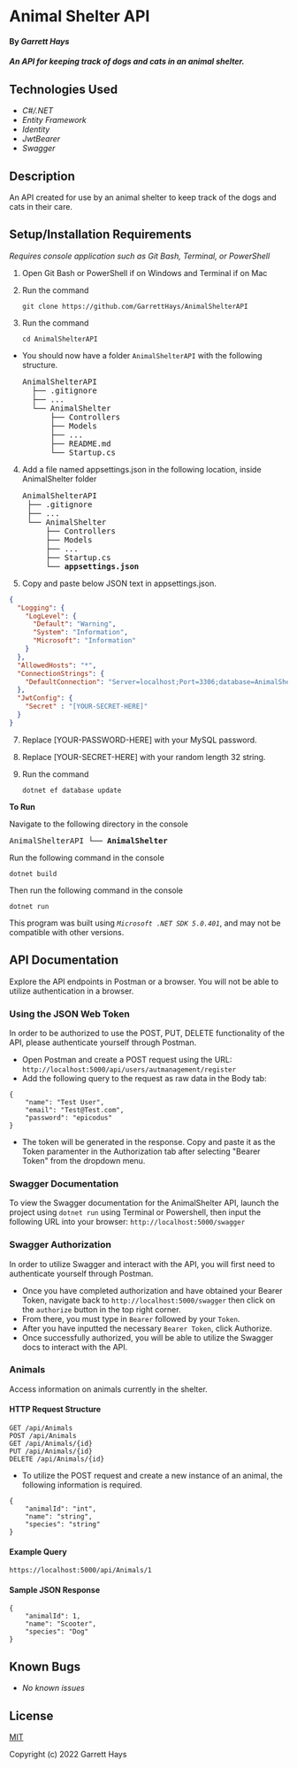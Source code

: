 # Animal Shelter API

#### By _Garrett Hays_

#### _An API for keeping track of dogs and cats in an animal shelter._

## Technologies Used

* _C#/.NET_
* _Entity Framework_
* _Identity_
* _JwtBearer_
* _Swagger_

## Description

An API created for use by an animal shelter to keep track of the dogs and cats in their care.

## Setup/Installation Requirements
_Requires console application such as Git Bash, Terminal, or PowerShell_

1. Open Git Bash or PowerShell if on Windows and Terminal if on Mac
2. Run the command

    ``git clone https://github.com/GarrettHays/AnimalShelterAPI``

3. Run the command

    ``cd AnimalShelterAPI``

* You should now have a folder `AnimalShelterAPI` with the following structure.
    <pre>AnimalShelterAPI
    ├── .gitignore 
    ├── ... 
    └── AnimalShelter
        ├── Controllers
        ├── Models
        ├── ...
        ├── README.md
        └── Startup.cs</pre>

4. Add a file named appsettings.json in the following location, inside AnimalShelter folder 

    <pre>AnimalShelterAPI
    ├── .gitignore 
    ├── ... 
    └── AnimalShelter
        ├── Controllers
        ├── Models
        ├── ...
        ├── Startup.cs
        └── <strong>appsettings.json</strong></pre>
      
5. Copy and paste below JSON text in appsettings.json.

```json
{
  "Logging": {
    "LogLevel": {
      "Default": "Warning",
      "System": "Information",
      "Microsoft": "Information"
    }
  },
  "AllowedHosts": "*",
  "ConnectionStrings": {
    "DefaultConnection": "Server=localhost;Port=3306;database=AnimalShelter;uid=root;pwd=[YOUR-PASSWORD-HERE];"
  },
  "JwtConfig": {
    "Secret" : "[YOUR-SECRET-HERE]"
  }
}

```

7. Replace [YOUR-PASSWORD-HERE] with your MySQL password.

8. Replace [YOUR-SECRET-HERE] with your random length 32 string.

9. Run the command

    ```dotnet ef database update```


<strong>To Run</strong>

Navigate to the following directory in the console
    <pre>AnimalShelterAPI
    └── <strong>AnimalShelter</strong></pre>

Run the following command in the console

  ``dotnet build``

Then run the following command in the console

  ``dotnet run``

This program was built using _`Microsoft .NET SDK 5.0.401`_, and may not be compatible with other versions. 

## API Documentation
Explore the API endpoints in Postman or a browser. You will not be able to utilize authentication in a browser.

### Using the JSON Web Token
In order to be authorized to use the POST, PUT, DELETE functionality of the API, please authenticate yourself through Postman.
* Open Postman and create a POST request using the URL: `http://localhost:5000/api/users/autmanagement/register`
* Add the following query to the request as raw data in the Body tab:
```
{
    "name": "Test User",
    "email": "Test@Test.com",
    "password": "epicodus"
}
```
* The token will be generated in the response. Copy and paste it as the Token paramenter in the Authorization tab after selecting "Bearer Token" from the dropdown menu.

###  Swagger Documentation 
To view the Swagger documentation for the AnimalShelter API, launch the project using `dotnet run` using Terminal or Powershell, then input the following URL into your browser: `http://localhost:5000/swagger`

###  Swagger Authorization 
In order to utilize Swagger and interact with the API, you will first need to authenticate yourself through Postman. 
* Once you have completed authorization and have obtained your Bearer Token, navigate back to `http://localhost:5000/swagger` then click on the `authorize` button in the top right corner.
* From there, you must type in `Bearer` followed by your `Token`.
* After you have inputted the necessary `Bearer Token`, click Authorize.
* Once successfully authorized, you will be able to utilize the Swagger docs to interact with the API.

### Animals
Access information on animals currently in the shelter.

#### HTTP Request Structure
```
GET /api/Animals
POST /api/Animals
GET /api/Animals/{id}
PUT /api/Animals/{id}
DELETE /api/Animals/{id}
```
* To utilize the POST request and create a new instance of an animal, the following information is required.
```
{
    "animalId": "int",
    "name": "string",
    "species": "string"
}
```

#### Example Query
```
https://localhost:5000/api/Animals/1
```
#### Sample JSON Response
```
{
    "animalId": 1,
    "name": "Scooter",
    "species": "Dog"
}
```

## Known Bugs

* _No known issues_

## License

[MIT](/LICENSE)

Copyright (c) 2022 Garrett Hays
